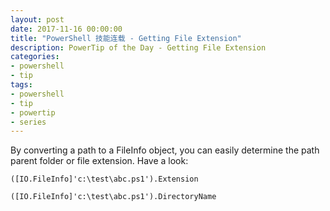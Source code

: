 ```yaml
---
layout: post
date: 2017-11-16 00:00:00
title: "PowerShell 技能连载 - Getting File Extension"
description: PowerTip of the Day - Getting File Extension
categories:
- powershell
- tip
tags:
- powershell
- tip
- powertip
- series
---
```

By converting a path to a FileInfo object, you can easily determine the path parent folder or file extension. Have a look:

    ([IO.FileInfo]'c:\test\abc.ps1').Extension

    ([IO.FileInfo]'c:\test\abc.ps1').DirectoryName

<!--本文国际来源：[Getting File Extension](http://community.idera.com/powershell/powertips/b/tips/posts/getting-file-extension)-->
